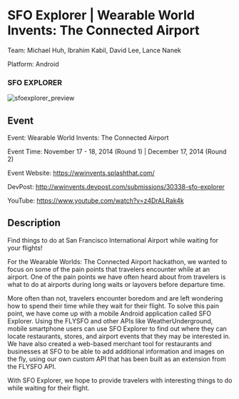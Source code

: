 SFO Explorer | Wearable World Invents: The Connected Airport
============================================================

Team: Michael Huh, Ibrahim Kabil, David Lee, Lance Nanek

Platform: Android

### SFO EXPLORER
![sfoexplorer_preview](https://cloud.githubusercontent.com/assets/1645482/12527799/812cd75e-c137-11e5-90f7-3901468086fd.png)

## Event

Event: Wearable World Invents: The Connected Airport

Event Time: November 17 - 18, 2014 (Round 1) | December 17, 2014 (Round 2)

Event Website: https://wwinvents.splashthat.com/

DevPost: http://wwinvents.devpost.com/submissions/30338-sfo-explorer

YouTube: https://www.youtube.com/watch?v=z4DrALRak4k

## Description

Find things to do at San Francisco International Airport while waiting for your flights!

For the Wearable Worlds: The Connected Airport hackathon, we wanted to focus on some of the pain points that travelers encounter while at an airport. One of the pain points we have often heard about from travelers is what to do at airports during long waits or layovers before departure time.

More often than not, travelers encounter boredom and are left wondering how to spend their time while they wait for their flight. To solve this pain point, we have come up with a mobile Android application called SFO Explorer. Using the FLYSFO and other APIs like WeatherUnderground, mobile smartphone users can use SFO Explorer to find out where they can locate restaurants, stores, and airport events that they may be interested in. We have also created a web-based merchant tool for restaurants and businesses at SFO to be able to add additional information and images on the fly, using our own custom API that has been built as an extension from the FLYSFO API.

With SFO Explorer, we hope to provide travelers with interesting things to do while waiting for their flight.
